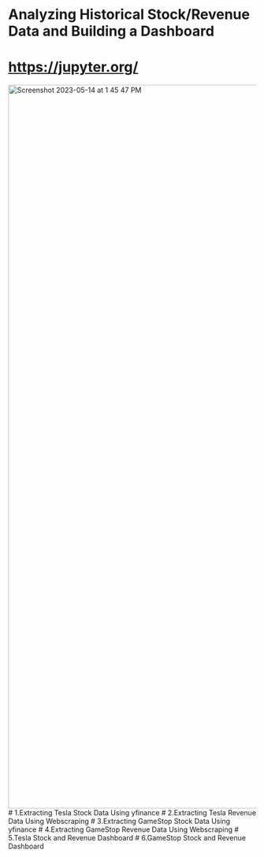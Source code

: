 # Analyzing Historical Stock/Revenue Data and Building a Dashboard
# https://jupyter.org/
<img width="1470" alt="Screenshot 2023-05-14 at 1 45 47 PM" src="https://github.com/srikavya26/Analyzing-Historical-Stock-Revenue-Data-and-Building-a-Dashboard/assets/95865936/63e55b4d-b38b-4a95-a265-c6d96b0470d9">
# 1.Extracting Tesla Stock Data Using yfinance
# 2.Extracting Tesla Revenue Data Using Webscraping 
# 3.Extracting GameStop Stock Data Using yfinance 
# 4.Extracting GameStop Revenue Data Using Webscraping
# 5.Tesla Stock and Revenue Dashboard
# 6.GameStop Stock and Revenue Dashboard

